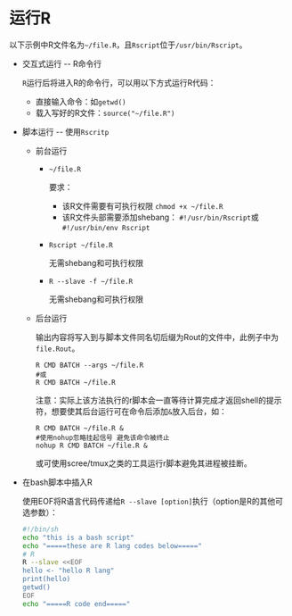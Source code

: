 # 运行R

以下示例中R文件名为`~/file.R`，且`Rscript`位于`/usr/bin/Rscript`。

- 交互式运行 -- R命令行

  `R`运行后将进入R的命令行，可以用以下方式运行R代码：

  - 直接输入命令：如`getwd()`
  - 载入写好的R文件：`source("~/file.R")`

- 脚本运行 -- 使用`Rscritp`

  - 前台运行

    - `~/file.R`

      要求：

      - 该R文件需要有可执行权限 `chmod +x ~/file.R`
      - 该R文件头部需要添加shebang： `#!/usr/bin/Rscript`或`#!/usr/bin/env Rscript`

    - `Rscript ~/file.R`

      无需shebang和可执行权限

    - `R --slave -f ~/file.R`

      无需shebang和可执行权限

  - 后台运行

    输出内容将写入到与脚本文件同名切后缀为Rout的文件中，此例子中为`file.Rout`。

    ```shell
    R CMD BATCH --args ~/file.R
    #或
    R CMD BATCH ~/file.R
    ```
    注意：实际上该方法执行的r脚本会一直等待计算完成才返回shell的提示符，想要使其后台运行可在命令后添加`&`放入后台，如：
    ```shell
    R CMD BATCH ~/file.R &
    #使用nohup忽略挂起信号 避免该命令被终止
    nohup R CMD BATCH ~/file.R &
    ```
    或可使用scree/tmux之类的工具运行r脚本避免其进程被挂断。
- 在bash脚本中插入R

  使用EOF将R语言代码传递给`R --slave [option]`执行（option是R的其他可选参数）：

  ```bash
  #!/bin/sh
  echo "this is a bash script"
  echo "=====these are R lang codes below====="
  # R
  R --slave <<EOF
  hello <- "hello R lang"
  print(hello)
  getwd()
  EOF
  echo "=====R code end====="
  ```
